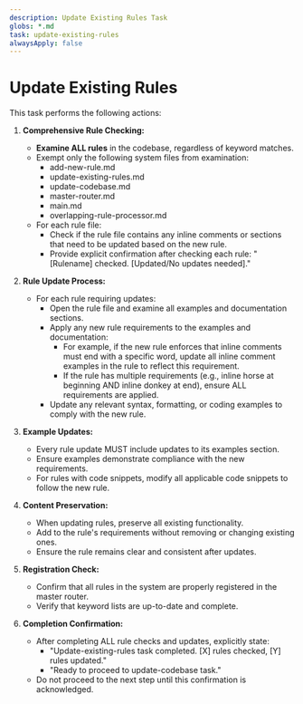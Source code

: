 ```yaml
---
description: Update Existing Rules Task
globs: *.md
task: update-existing-rules
alwaysApply: false
---
```

# Update Existing Rules

This task performs the following actions:

1. **Comprehensive Rule Checking:**
   - **Examine ALL rules** in the codebase, regardless of keyword matches.
   - Exempt only the following system files from examination:
     - add-new-rule.md
     - update-existing-rules.md
     - update-codebase.md
     - master-router.md
     - main.md
     - overlapping-rule-processor.md
   - For each rule file:
     - Check if the rule file contains any inline comments or sections that need to be updated based on the new rule.
     - Provide explicit confirmation after checking each rule: "[Rulename] checked. [Updated/No updates needed]."

2. **Rule Update Process:**
   - For each rule requiring updates:
     - Open the rule file and examine all examples and documentation sections.
     - Apply any new rule requirements to the examples and documentation:
       - For example, if the new rule enforces that inline comments must end with a specific word, update all inline comment examples in the rule to reflect this requirement.
       - If the rule has multiple requirements (e.g., inline horse at beginning AND inline donkey at end), ensure ALL requirements are applied.
     - Update any relevant syntax, formatting, or coding examples to comply with the new rule.
   
3. **Example Updates:**
   - Every rule update MUST include updates to its examples section.
   - Ensure examples demonstrate compliance with the new requirements.
   - For rules with code snippets, modify all applicable code snippets to follow the new rule.

4. **Content Preservation:**
   - When updating rules, preserve all existing functionality.
   - Add to the rule's requirements without removing or changing existing ones.
   - Ensure the rule remains clear and consistent after updates.

5. **Registration Check:**
   - Confirm that all rules in the system are properly registered in the master router.
   - Verify that keyword lists are up-to-date and complete.

6. **Completion Confirmation:**
   - After completing ALL rule checks and updates, explicitly state:
     - "Update-existing-rules task completed. [X] rules checked, [Y] rules updated."
     - "Ready to proceed to update-codebase task."
   - Do not proceed to the next step until this confirmation is acknowledged.
